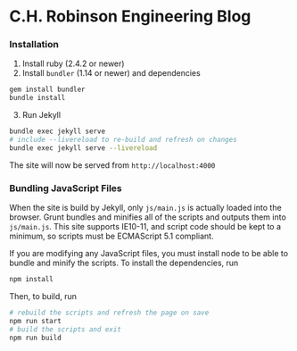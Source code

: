 # C.H. Robinson Engineering Blog

### Installation

1. Install ruby (2.4.2 or newer)
2. Install `bundler` (1.14 or newer) and dependencies

```sh
gem install bundler
bundle install
```

3. Run Jekyll

```sh
bundle exec jekyll serve
# include --livereload to re-build and refresh on changes
bundle exec jekyll serve --livereload
```

The site will now be served from `http://localhost:4000`

### Bundling JavaScript Files

When the site is build by Jekyll, only `js/main.js` is actually loaded into
the browser. Grunt bundles and minifies all of the scripts and outputs them
into `js/main.js`. This site supports IE10-11, and script code should be kept
to a minimum, so scripts must be ECMAScript 5.1 compliant.

If you are modifying any JavaScript files, you must install node to be able
to bundle and minify the scripts. To install the dependencies, run

```sh
npm install
```

Then, to build, run

```sh
# rebuild the scripts and refresh the page on save
npm run start
# build the scripts and exit
npm run build
```
